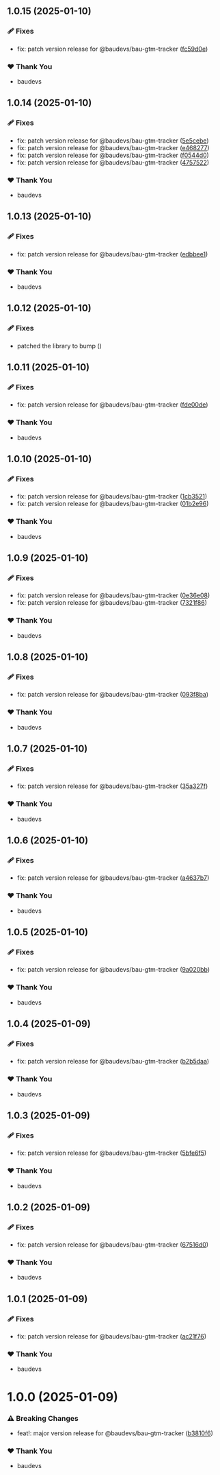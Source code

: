 ## 1.0.15 (2025-01-10)

### 🩹 Fixes

- fix: patch version release for @baudevs/bau-gtm-tracker ([fc59d0e](https://github.com/baudevs/baudevs-oss-monorepo/commit/fc59d0e))

### ❤️ Thank You

- baudevs

## 1.0.14 (2025-01-10)

### 🩹 Fixes

- fix: patch version release for @baudevs/bau-gtm-tracker ([5e5cebe](https://github.com/baudevs/baudevs-oss-monorepo/commit/5e5cebe))
- fix: patch version release for @baudevs/bau-gtm-tracker ([e468277](https://github.com/baudevs/baudevs-oss-monorepo/commit/e468277))
- fix: patch version release for @baudevs/bau-gtm-tracker ([f0544d0](https://github.com/baudevs/baudevs-oss-monorepo/commit/f0544d0))
- fix: patch version release for @baudevs/bau-gtm-tracker ([4757522](https://github.com/baudevs/baudevs-oss-monorepo/commit/4757522))

### ❤️ Thank You

- baudevs

## 1.0.13 (2025-01-10)

### 🩹 Fixes

- fix: patch version release for @baudevs/bau-gtm-tracker ([edbbee1](https://github.com/baudevs/baudevs-oss-monorepo/commit/edbbee1))

### ❤️ Thank You

- baudevs

## 1.0.12 (2025-01-10)

### 🩹 Fixes

- patched the library to bump ([](https://github.com/baudevs/baudevs-oss-monorepo/commit/))

## 1.0.11 (2025-01-10)

### 🩹 Fixes

- fix: patch version release for @baudevs/bau-gtm-tracker ([fde00de](https://github.com/baudevs/baudevs-oss-monorepo/commit/fde00de))

### ❤️ Thank You

- baudevs

## 1.0.10 (2025-01-10)

### 🩹 Fixes

- fix: patch version release for @baudevs/bau-gtm-tracker ([1cb3521](https://github.com/baudevs/baudevs-oss-monorepo/commit/1cb3521))
- fix: patch version release for @baudevs/bau-gtm-tracker ([01b2e96](https://github.com/baudevs/baudevs-oss-monorepo/commit/01b2e96))

### ❤️ Thank You

- baudevs

## 1.0.9 (2025-01-10)

### 🩹 Fixes

- fix: patch version release for @baudevs/bau-gtm-tracker ([0e36e08](https://github.com/baudevs/baudevs-oss-monorepo/commit/0e36e08))
- fix: patch version release for @baudevs/bau-gtm-tracker ([7321f86](https://github.com/baudevs/baudevs-oss-monorepo/commit/7321f86))

### ❤️ Thank You

- baudevs

## 1.0.8 (2025-01-10)

### 🩹 Fixes

- fix: patch version release for @baudevs/bau-gtm-tracker ([093f8ba](https://github.com/baudevs/baudevs-oss-monorepo/commit/093f8ba))

### ❤️ Thank You

- baudevs

## 1.0.7 (2025-01-10)

### 🩹 Fixes

- fix: patch version release for @baudevs/bau-gtm-tracker ([35a327f](https://github.com/baudevs/baudevs-oss-monorepo/commit/35a327f))

### ❤️ Thank You

- baudevs

## 1.0.6 (2025-01-10)

### 🩹 Fixes

- fix: patch version release for @baudevs/bau-gtm-tracker ([a4637b7](https://github.com/baudevs/baudevs-oss-monorepo/commit/a4637b7))

### ❤️ Thank You

- baudevs

## 1.0.5 (2025-01-10)

### 🩹 Fixes

- fix: patch version release for @baudevs/bau-gtm-tracker ([9a020bb](https://github.com/baudevs/baudevs-oss-monorepo/commit/9a020bb))

### ❤️ Thank You

- baudevs

## 1.0.4 (2025-01-09)

### 🩹 Fixes

- fix: patch version release for @baudevs/bau-gtm-tracker ([b2b5daa](https://github.com/baudevs/baudevs-oss-monorepo/commit/b2b5daa))

### ❤️ Thank You

- baudevs

## 1.0.3 (2025-01-09)

### 🩹 Fixes

- fix: patch version release for @baudevs/bau-gtm-tracker ([5bfe6f5](https://github.com/baudevs/baudevs-oss-monorepo/commit/5bfe6f5))

### ❤️ Thank You

- baudevs

## 1.0.2 (2025-01-09)

### 🩹 Fixes

- fix: patch version release for @baudevs/bau-gtm-tracker ([67516d0](https://github.com/baudevs/baudevs-oss-monorepo/commit/67516d0))

### ❤️ Thank You

- baudevs

## 1.0.1 (2025-01-09)

### 🩹 Fixes

- fix: patch version release for @baudevs/bau-gtm-tracker ([ac21f76](https://github.com/baudevs/baudevs-oss-monorepo/commit/ac21f76))

### ❤️ Thank You

- baudevs

# 1.0.0 (2025-01-09)

### ⚠️  Breaking Changes

- feat!: major version release for @baudevs/bau-gtm-tracker ([b3810f6](https://github.com/baudevs/baudevs-oss-monorepo/commit/b3810f6))

### ❤️ Thank You

- baudevs
